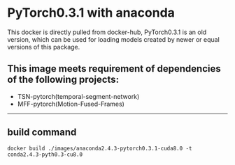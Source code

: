 # PyTorch0.3.1 with anaconda
This docker is directly pulled from docker-hub, PyTorch0.3.1 is an old version, which can be used for loading models created
by newer or equal versions of this package.

## This image meets requirement of dependencies of the following projects:
* TSN-pytorch(temporal-segment-network)
* MFF-pytorch(Motion-Fused-Frames)
***
## build command
`docker build ./images/anaconda2.4.3-pytorch0.3.1-cuda8.0 -t conda2.4.3-pyth0.3-cu8.0`
